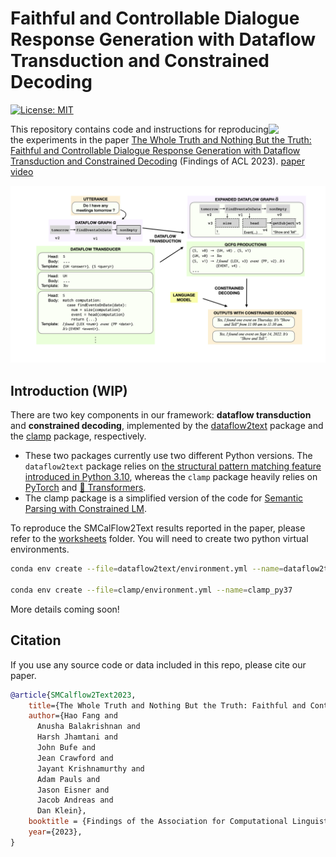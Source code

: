 # Faithful and Controllable Dialogue Response Generation with Dataflow Transduction and Constrained Decoding

[![License: MIT](https://img.shields.io/badge/License-MIT-yellow.svg)](https://opensource.org/licenses/MIT)

<img align="right" src="https://avatars2.githubusercontent.com/u/9585815?s=200&v=4" width="18%">

This repository contains code and instructions for reproducing the experiments in the paper
[The Whole Truth and Nothing But the Truth: Faithful and Controllable Dialogue Response Generation with Dataflow Transduction and Constrained Decoding](https://arxiv.org/abs/2209.07800) (Findings of ACL 2023). [paper](https://aclanthology.org/2023.findings-acl.351/) [video](https://www.youtube.com/watch?v=m_yVepRYOyM&t=22s)

![Approach Overview](./assets/dataflow2text.png?raw=true)

## Introduction (WIP)

There are two key components in our framework: **dataflow transduction** and **constrained decoding**,
implemented by the [dataflow2text](./dataflow2text) package and the [clamp](./clamp) package, respectively.

- These two packages currently use two different Python versions.
  The `dataflow2text` package relies on [the structural pattern matching feature introduced in Python 3.10](https://docs.python.org/3/whatsnew/3.10.html),
  whereas the `clamp` package heavily relies on [PyTorch](https://pytorch.org/) and [🤗 Transformers](https://huggingface.co/docs/transformers/index).
- The clamp package is a simplified version of the code for [Semantic Parsing with Constrained LM](https://github.com/microsoft/semantic_parsing_with_constrained_lm/).

To reproduce the SMCalFlow2Text results reported in the paper, please refer to the [worksheets](./worksheets/) folder.
You will need to create two python virtual environments.

```bash
conda env create --file=dataflow2text/environment.yml --name=dataflow2text_py310

conda env create --file=clamp/environment.yml --name=clamp_py37
```

More details coming soon!

## Citation

If you use any source code or data included in this repo, please cite our paper.

```bib
@article{SMCalflow2Text2023,
    title={The Whole Truth and Nothing But the Truth: Faithful and Controllable Dialogue Response Generation with Dataflow Transduction and Constrained Decoding}, 
    author={Hao Fang and 
      Anusha Balakrishnan and 
      Harsh Jhamtani and 
      John Bufe and 
      Jean Crawford and 
      Jayant Krishnamurthy and 
      Adam Pauls and 
      Jason Eisner and 
      Jacob Andreas and 
      Dan Klein},
    booktitle = {Findings of the Association for Computational Linguistics: ACL 2023},
    year={2023},
}
```
